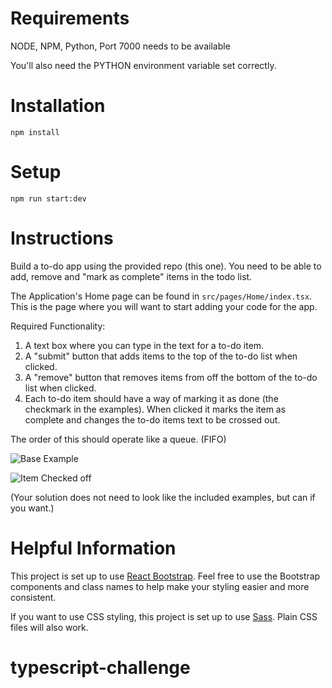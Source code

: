 # Requirements

NODE,
NPM,
Python,
Port 7000 needs to be available

You'll also need the PYTHON environment variable set correctly.

# Installation

`npm install`

# Setup

`npm run start:dev`

# Instructions
Build a to-do app using the provided repo (this one). You need to be able to add, remove and "mark as complete" items in the todo list.

The Application's Home page can be found in `src/pages/Home/index.tsx`. This is the page where you will want to start adding your code for the app.

Required Functionality:
1. A text box where you can type in the text for a to-do item.
2. A "submit" button that adds items to the top of the to-do list when clicked.
3. A "remove" button that removes items from off the bottom of the to-do list when clicked.
4. Each to-do item should have a way of marking it as done (the checkmark in the examples). When clicked it marks the item as complete and changes the to-do items text to be crossed out.

The order of this should operate like a queue. (FIFO)

![Base Example](https://github.com/matweaver7/todo_interview_app/blob/main/readme_images/base_todo.png?raw=true)


![Item Checked off](https://github.com/matweaver7/todo_interview_app/blob/main/readme_images/todo_checked.png?raw=true)

(Your solution does not need to look like the included examples, but can if you want.)

# Helpful Information

This project is set up to use [React Bootstrap](https://react-bootstrap.github.io/). Feel free to use the Bootstrap components and class names to help make your styling easier and more consistent.

If you want to use CSS styling, this project is set up to use [Sass](https://sass-lang.com/documentation/). Plain CSS files will also work.
# typescript-challenge

